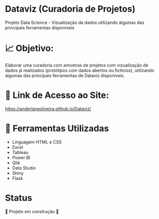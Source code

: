 # Dataviz (Curadoria de Projetos)
Projeto Data Science - Vizualização da dados utilizando algumas das principais ferramentas disponíveis


# :chart_with_upwards_trend: Objetivo:

Elaborar uma curadoria com amostras de projetos com vizualização de dados já realizados (protótipos com dados abertos ou fictícios), utilizando algumas das principais ferramentas de Dataviz disponíveis.

# :dart: Link de Acesso ao Site:

https://anderlaneoliveira.github.io/Dataviz/

# :open_file_folder: Ferramentas Utilizadas

- Linguagem HTML e CSS
- Excel
- Tableau
- Power BI
- Qlik
- Data Studio
- Shiny
- Flask


# Status

:construction:  Projeto em construção  :construction:
